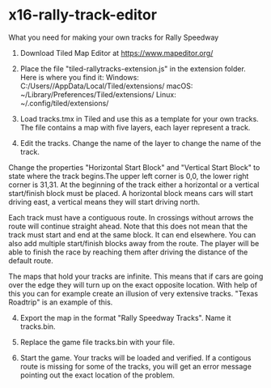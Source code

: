 # x16-rally-track-editor
What you need for making your own tracks for Rally Speedway

1. Download Tiled Map Editor at https://www.mapeditor.org/

2. Place the file "tiled-rallytracks-extension.js" in the extension folder. Here is where you find it:
Windows: C:/Users/<USER>/AppData/Local/Tiled/extensions/
macOS: ~/Library/Preferences/Tiled/extensions/
Linux: ~/.config/tiled/extensions/

3. Load tracks.tmx in Tiled and use this as a template for your own tracks. The file contains a map with five layers, each layer represent a track.

4. Edit the tracks. 
Change the name of the layer to change the name of the track.

Change the properties "Horizontal Start Block" and "Vertical Start Block" to state where the track begins.The upper left corner is 0,0, the lower right corner is 31,31. At the beginning of the track either a horizontal or a vertical start/finish block must be placed. A horizontal block means cars will start driving east, a vertical means they will start driving north.

Each track must have a contiguous route. In crossings without arrows the route will continue straight ahead. Note that this does not mean that the track must start and end at the same block. It can end elsewhere. You can also add multiple start/finish blocks away from the route. The player will be able to finish the race by reaching them after driving the distance of the default route.

The maps that hold your tracks are infinite. This means that if cars are going over the edge they will turn up on the exact opposite location. With help of this you can for example create an illusion of very extensive tracks. "Texas Roadtrip" is an example of this.

4. Export the map in the format "Rally Speedway Tracks". Name it tracks.bin.

5. Replace the game file tracks.bin with your file.

6. Start the game. Your tracks will be loaded and verified. If a contigous route is missing for some of the tracks, you will get an error message pointing out the exact location of the problem.
